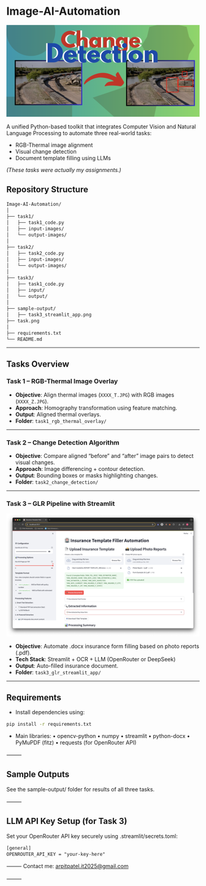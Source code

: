 # **Image-AI-Automation**
  <div align="center">
     <img src="task.png" alt="One of the task" width="850"/>
  </div>
  
A unified Python-based toolkit that integrates Computer Vision and Natural Language Processing to automate three real-world tasks: 
- RGB-Thermal image alignment
- Visual change detection
- Document template filling using LLMs

*(These tasks were actually my assignments.)*

## **Repository Structure**
```
Image-AI-Automation/
│
├── task1/
│   ├── task1_code.py
│   ├── input-images/
│   └── output-images/
│
├── task2/
│   ├── task2_code.py
│   ├── input-images/
│   └── output-images/
│
├── task3/
│   ├── task1_code.py
│   ├── input/
│   └── output/
│
├── sample-output/
│   ├── task3_streamlit_app.png
├── task.png
│
├── requirements.txt
└── README.md
```
---

## **Tasks Overview**

### **Task 1 – RGB-Thermal Image Overlay**

- **Objective**: Align thermal images (`XXXX_T.JPG`) with RGB images (`XXXX_Z.JPG`).
- **Approach**: Homography transformation using feature matching.
- **Output**: Aligned thermal overlays.
- **Folder**: `task1_rgb_thermal_overlay/`

---

### **Task 2 – Change Detection Algorithm**

- **Objective**: Compare aligned “before” and “after” image pairs to detect visual changes.
- **Approach**: Image differencing + contour detection.
- **Output**: Bounding boxes or masks highlighting changes.
- **Folder**: `task2_change_detection/`

---

### **Task 3 – GLR Pipeline with Streamlit**
  <div align="center"> <img src="sample-output/task3_streamlit_app.png" alt="Task3 : Streamlit app" width="800"/> </div>
  
- **Objective**: Automate .docx insurance form filling based on photo reports (.pdf).
- **Tech Stack**: Streamlit + OCR + LLM (OpenRouter or DeepSeek)
- **Output**: Auto-filled insurance document.
- **Folder**: `task3_glr_streamlit_app/`

---

## **Requirements**
- Install dependencies using:

```bash
pip install -r requirements.txt
```
- Main libraries:
	•	opencv-python
	•	numpy
	•	streamlit
	•	python-docx
	•	PyMuPDF (fitz)
	•	requests (for OpenRouter API)

⸻

## **Sample Outputs**

See the sample-output/ folder for results of all three tasks.

⸻

## **LLM API Key Setup (for Task 3)**

Set your OpenRouter API key securely using .streamlit/secrets.toml:
```
[general]
OPENROUTER_API_KEY = "your-key-here"
```

⸻
Contact me: arpitpatel.it2025@gmail.com

⸻
